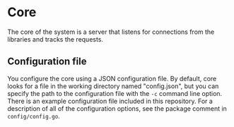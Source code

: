 # Core

The core of the system is a server that listens for connections from the libraries and tracks the requests.

## Configuration file

You configure the core using a JSON configuration file.  By default, core looks for a file in the working directory named "config.json", but you can specify the path to the configuration file with the `-c` command line option.  There is an example configuration file included in this repository.  For a description of all of the configuration options, see the package comment in `config/config.go`.
